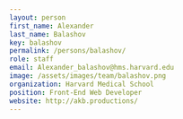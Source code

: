 ```yaml
---
layout: person
first_name: Alexander
last_name: Balashov
key: balashov
permalink: /persons/balashov/
role: staff
email: Alexander_balashov@hms.harvard.edu
image: /assets/images/team/balashov.png
organization: Harvard Medical School
position: Front-End Web Developer
website: http://akb.productions/
---
```

